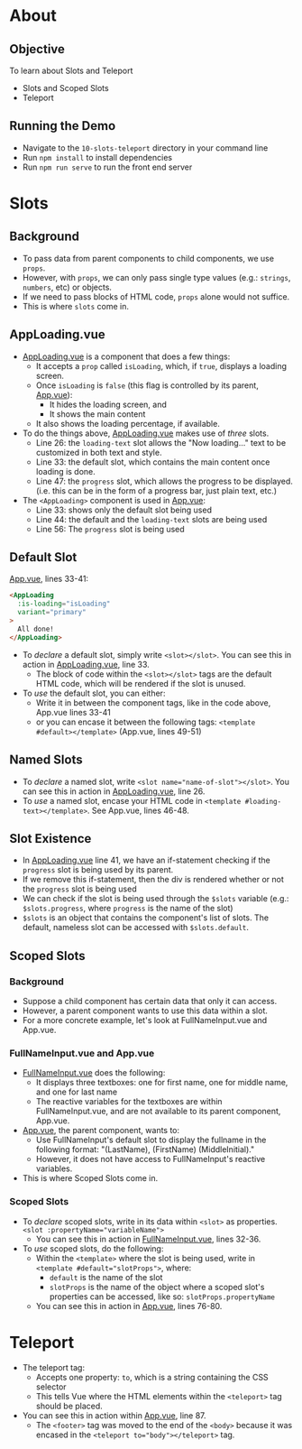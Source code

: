# About
## Objective
To learn about Slots and Teleport
- Slots and Scoped Slots
- Teleport

## Running the Demo
- Navigate to the `10-slots-teleport` directory in your command line
- Run `npm install` to install dependencies
- Run `npm run serve` to run the front end server

# Slots
## Background
- To pass data from parent components to child components, we use `props`.
- However, with `props`, we can only pass single type values (e.g.: `strings`, `numbers`, etc) or objects.
- If we need to pass blocks of HTML code, `props` alone would not suffice.
- This is where `slots` come in.

## AppLoading.vue
- [AppLoading.vue](./src/components/AppLoading.vue) is a component that does a few things:
  - It accepts a `prop` called `isLoading`, which, if `true`, displays a loading screen.
  - Once `isLoading` is `false` (this flag is controlled by its parent, [App.vue](./src/App.vue)):
    - It hides the loading screen, and
    - It shows the main content
  - It also shows the loading percentage, if available.
- To do the things above, [AppLoading.vue](./src/components/AppLoading.vue) makes use of *three* slots.
  - Line 26: the `loading-text` slot allows the "Now loading..." text to be customized in both text and style.
  - Line 33: the default slot, which contains the main content once loading is done.
  - Line 47: the `progress` slot, which allows the progress to be displayed. (i.e. this can be in the form of a progress bar, just plain text, etc.)
- The `<AppLoading>` component is used in [App.vue](./src/App.vue):
  - Line 33: shows only the default slot being used
  - Line 44: the default and the `loading-text` slots are being used
  - Line 56: The `progress` slot is being used

## Default Slot
[App.vue](./src/App.vue), lines 33-41:
```HTML
<AppLoading
  :is-loading="isLoading"
  variant="primary"
>
  All done!
</AppLoading>
```
- To *declare* a default slot, simply write `<slot></slot>`. You can see this in action in [AppLoading.vue](./src/components/AppLoading.vue), line 33.
  - The block of code within the `<slot></slot>` tags are the default HTML code, which will be rendered if the slot is unused.
- To *use* the default slot, you can either:
  - Write it in between the component tags, like in the code above, App.vue lines 33-41
  - or you can encase it between the following tags: `<template #default></template>` (App.vue, lines 49-51)

## Named Slots
- To *declare* a named slot, write `<slot name="name-of-slot"></slot>`. You can see this in action in [AppLoading.vue](./src/components/AppLoading.vue), line 26.
- To *use* a named slot, encase your HTML code in `<template #loading-text></template>`. See App.vue, lines 46-48.

## Slot Existence
- In [AppLoading.vue](./src/components/AppLoading.vue) line 41, we have an if-statement checking if the `progress` slot is being used by its parent.
- If we remove this if-statement, then the div is rendered whether or not the `progress` slot is being used
- We can check if the slot is being used through the `$slots` variable (e.g.: `$slots.progress`, where `progress` is the name of the slot)
- `$slots` is an object that contains the component's list of slots. The default, nameless slot can be accessed with `$slots.default`.

## Scoped Slots
### Background
- Suppose a child component has certain data that only it can access.
- However, a parent component wants to use this data within a slot.
- For a more concrete example, let's look at FullNameInput.vue and App.vue.

### FullNameInput.vue and App.vue
- [FullNameInput.vue](./src/components/FullNameInput.vue) does the following:
  - It displays three textboxes: one for first name, one for middle name, and one for last name
  - The reactive variables for the textboxes are within FullNameInput.vue, and are not available to its parent component, App.vue.
- [App.vue](./src/App.vue), the parent component, wants to:
  - Use FullNameInput's default slot to display the fullname in the following format: "(LastName), (FirstName) (MiddleInitial)."
  - However, it does not have access to FullNameInput's reactive variables.
- This is where Scoped Slots come in.

### Scoped Slots
- To *declare* scoped slots, write in its data within `<slot>` as properties. `<slot :propertyName="variableName">`
  - You can see this in action in [FullNameInput.vue](./src/components/FullNameInput.vue), lines 32-36.
- To *use* scoped slots, do the following:
  - Within the `<template>` where the slot is being used, write in `<template #default="slotProps">`, where:
    - `default` is the name of the slot
    - `slotProps` is the name of the object where a scoped slot's properties can be accessed, like so: `slotProps.propertyName`
  - You can see this in action in [App.vue](./src/App.vue), lines 76-80.

# Teleport
- The teleport tag:
  - Accepts one property: `to`, which is a string containing the CSS selector
  - This tells Vue where the HTML elements within the `<teleport>` tag should be placed.
- You can see this in action within [App.vue](./src/App.vue), line 87.
  - The `<footer>` tag was moved to the end of the `<body>` because it was encased in the `<teleport to="body"></teleport>` tag.

